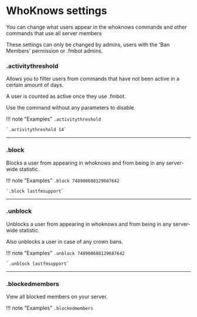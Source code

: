 # WhoKnows settings    

You can change what users appear in the whoknows commands and other commands that use all server members

These settings can only be changed by admins, users with the 'Ban Members' permission or .fmbot admins.


### .activitythreshold

Allows you to filter users from commands that have not been active in a certain amount of days.

A user is counted as active once they use .fmbot.

Use the command without any parameters to disable.

!!! note "Examples"
    `.activitythreshold`

    `.activitythreshold 14`

---
### .block

Blocks a user from appearing in whoknows and from being in any server-wide statistic.

!!! note "Examples"
    `.block 748900688129687642`

    `.block lastfmsupport`

---
### .unblock

Unblocks a user from appearing in whoknows and from being in any server-wide statistic.

Also unblocks a user in case of any crown bans.

!!! note "Examples"
    `.unblock 748900688129687642`

    `.unblock lastfmsupport`

---
### .blockedmembers

View all blocked members on your server.

!!! note "Examples"
    `.blockedmembers`
